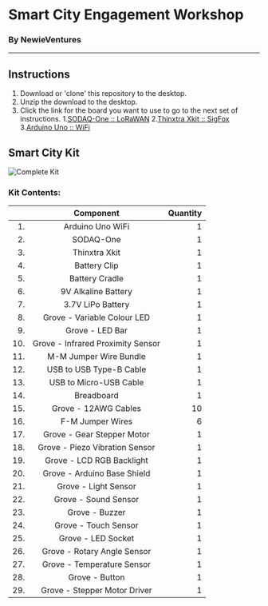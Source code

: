 # Smart City Engagement Workshop
### By NewieVentures

---

## Instructions

1. Download or 'clone' this repository to the desktop.
2. Unzip the download to the desktop.
3. Click the link for the board you want to use to go to the next set of instructions.
 1.[SODAQ-One :: LoRaWAN](../blob/master/WiFi)
 2.[Thinxtra Xkit :: SigFox](../blob/master/SigFox)
 3.[Arduino Uno :: WiFi](../blob/master/WiFi)
  
## Smart City Kit

![Complete Kit][KitPhoto1]

### Kit Contents:
 | | Component | Quantity
 |---:|:---:|---:|
1. | Arduino Uno WiFi |	1
2. | SODAQ-One | 1
3. | Thinxtra Xkit | 1
4. | Battery Clip | 1
5. | Battery Cradle | 1
6. | 9V Alkaline Battery | 1
7. | 3.7V LiPo Battery | 1
8. | Grove - Variable Colour LED | 1
9. | Grove - LED Bar | 1
10. | Grove - Infrared Proximity Sensor | 1
11.	| M-M Jumper Wire Bundle | 1
12. | USB to USB Type-B Cable | 1
13. | USB to Micro-USB Cable | 1
14.	| Breadboard | 1
15.	| Grove - 12AWG Cables | 10
16.	| F-M Jumper Wires | 6
17.	| Grove - Gear Stepper Motor | 1
18.	| Grove - Piezo Vibration Sensor | 1
19.	| Grove - LCD RGB Backlight | 1
20.	| Grove - Arduino Base Shield | 1
21.	| Grove - Light Sensor | 1
22.	| Grove - Sound Sensor | 1
23.	| Grove - Buzzer | 1
24.	| Grove - Touch Sensor | 1
25.	| Grove - LED Socket | 1
26.	| Grove - Rotary Angle Sensor | 1
27.	| Grove - Temperature Sensor | 1
28. | Grove - Button | 1
29. | Grove - Stepper Motor Driver | 1
 
[KitPhoto1]: ../common/SCEW_Case_Open.png "Complete Kit"
